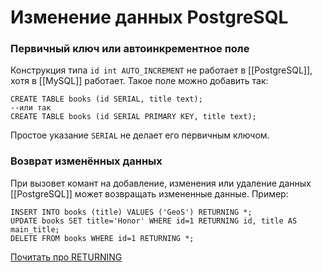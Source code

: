 # Изменение данных PostgreSQL
### Первичный ключ или автоинкрементное поле 
Конструкция типа `id int AUTO_INCREMENT` не работает в [[PostgreSQL]], хотя в [[MySQL]] работает. Такое поле можно добавить так:
```
CREATE TABLE books (id SERIAL, title text);
--или так
CREATE TABLE books (id SERIAL PRIMARY KEY, title text);
```
Простое указание `SERIAL` не делает его первичным ключом.

### Возврат изменённых данных
При вызовет комант на добавление, изменения или удаление данных [[PostgreSQL]] может возвращать измененные данные. Пример:
```
INSERT INTO books (title) VALUES ('GeoS') RETURNING *;
UPDATE books SET title='Honor' WHERE id=1 RETURNING id, title AS main_title;
DELETE FROM books WHERE id=1 RETURNING *;
```
[Почитать про RETURNING](https://www.postgresql.org/docs/current/dml-returning.html)